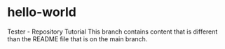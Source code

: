 # hello-world
Tester - Repository Tutorial
This branch contains content that is different than the README file that is on the main branch. 
